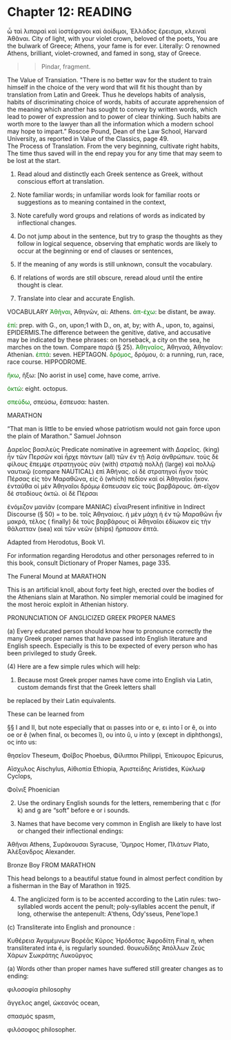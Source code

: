 # Chapter 12: READING 


<quote><l>ὦ ταὶ λιπαραὶ καὶ ἰοστέφανοι καὶ ἀοίδιμοι,</l>
<l>Ἑλλάδος ἔρεισμα, κλειναὶ Ἀθᾶναι.
</l>
</quote>
<quote><l>City of light, with your violet crown, beloved of the poets,
</l>
<l>You are the bulwark of Greece; Athens, your fame is for ever.</l></quote>
<quote>Literally:
O renowned Athens, brilliant, violet-crowned, and famed in song, stay of Greece.</quote>
>> Pindar, fragment.





<div type="textpart" subtype="para" n="62">
The Value of Transiation. "There is no better wav
for the student to train himself in the choice of the very
word that will fit his thought than by translation from
Latin and Greek. Thus he develops habits of analysis,
habits of discriminating choice of words, habits of accurate
apprehension of the meaning which another has sought to
convey by written words, which lead to power of expression
and to power of clear thinking. Such habits are worth
more to the lawyer than all the information which a modern
school may hope to impart.” <note>Roscoe Pound, Dean of the Law School, Harvard University, as reported
in Value of the Classics, page 49.</note>

<div type="textpart" subtype="para" n="63">
The Process of Translation. From the very beginning, cultivate right habits, The time thus saved will in
the end repay you for any time that may seem to be lost
at the start.

1. Read aloud and distinctly each Greek sentence as Greek,
without conscious effort at translation.

2. Note familiar words; in unfamiliar words look for familiar
roots or suggestions as to meaning contained in the context,


<pb n="37"/>

3. Note carefully word groups and relations of words as indicated by inflectional changes.

4. Do not jump about in the sentence, but try to grasp the
thoughts as they follow in logical sequence, observing that
emphatic words are likely to occur at the beginning or end of
clauses or sentences,

5. If the meaning of any words is still unknown, consult the
vocabulary.

6. If relations of words are still obscure, reread aloud until
the entire thought is clear.

7. Translate into clear and accurate English.

<div type="textpart" subtype="para" n="64">
VOCABULARY
<span style="color:green">Ἀθῆναι</span>, Ἀθηνῶν, αἱ: Athens.
<span style="color:green">ἀπ-έχω</span>: be distant, be away.

<span style="color:green">ἐπί</span>: prep. with G., on, upon;1 with D., on, at, by; with A., upon, to, againsi, EPIDERMIS.<note>The difference between the genitive, dative, and accusative may be indicated by these phrases: on horseback, a city on the sea, he marches on the town. Compare παρά (§ 25).</note>
<span style="color:green">Ἀθηναῖος</span>, Ἀθηναά, Ἀθηναῖον: Athenian.
<span style="color:green">ἑπτά</span>: seven. HEPTAGON.
<span style="color:green">δρόμος</span>, δρόμου, ὁ: a running, run, race, race course. HIPPODROME.

<span style="color:green">ἥκω</span>, ἥξω: [No aorist in use] come, have come, arrive.

<span style="color:green">ὀκτώ</span>: eight. octopus.

<span style="color:green">σπεύδω</span>, σπεύσω, ἔσπευσα: hasten.

<div type="textpart" subtype="para" n="65">
MARATHON

“That man is little to be envied whose patriotism would not gain force upon the plain of Marathon.”
Samuel Johnson

Δαρεῖος βασιλεὺς <note>Predicate nominative in agreement with Δαρεῖος.</note> (king) ἦν τῶν Περσῶν καὶ ἦρχε πάντων
(all) τῶν ἐν τῇ Ἀσίᾳ ἀνθρώπων. τοὺς δὲ φίλους ἔπεμψε
στρατηγοὺς σὺν (with) στρατιᾷ πολλῇ (large) καὶ πολλῷ ναυτικῷ (compare NAUTICAL) ἐπὶ Ἀθήνας. οἱ δὲ στρατηγοὶ ἦγον
τοὺς Πέρσας εἰς τὸν Μαραθῶνα, εἰς ὃ (which) πεδίον καὶ οἱ
Ἀθηναῖοι ἧκον. ἐνταῦθα οἱ μὲν Ἀθηναῖοι δρόμῳ ἔσπευσαν εἰς
τοὺς βαρβάρους. ἀπ-εῖχον δὲ σταδίους ὀκτώ. οἱ δὲ Πέρσαι

<pb n="38"/>

ἐνόμιζον μανίᾶν (compare MANIAC) εἶναι<note>Present infinitive in Indirect Discourse (§ 50) = to be.</note> τοῖς Ἀθηναίοις.
ἡ μὲν μάχη ἡ ἐν τῷ Μαραθῶνι ἦν μακρά, τέλος ( finally) δὲ
τοὺς βαρβάρους οἱ Ἀθηναῖοι ἐδίωκον εἰς τὴν θάλατταν (sea)
καὶ τῶν νεῶν (ships) ἥρπασαν ἑπτά.

Adapted from Herodotus, Book VI.

<note>For information regarding Herodotus and other personages referred to in
this book, consult Dictionary of Proper Names, page 335.</note>

The Funeral Mound at MARATHON

This is an artificial knoll, about forty feet high, erected over the bodies of
the Athenians slain at Marathon. No simpler memorial could be imagined
for the most heroic exploit in Athenian history.

<div type="textpart" subtype="para" n="66">
PRONUNCIATION OF ANGLICIZED GREEK PROPER NAMES

(a) Every educated person should know how to pronounce correctly the many Greek proper names that have
passed into English literature and English speech. Especially is this to be expected of every person who has been
privileged to study Greek.

(4) Here are a few simple rules which will help:

1. Because most Greek proper names have come into English via Latin, custom demands first that the Greek letters shall


<pb n="39"/>

be replaced by their Latin equivalents.



These can be learned from

§§ I and II, but note especially that
αι passes into  or e,
ει into î or ê,
οι into oe or ê
(when final, οι becomes î),
ου into û,
υ into y (except in diphthongs),
ος into us:

θησεῖον Theseum,
Φοῖβος Phoebus,
Φίλιπποι Philippi,
Ἐπίκουρος Epicurus,

Αἴσχυλος Aischylus,
Αἰθιοπία Ethiopia,
Ἀριστείδης Aristides,
Κύκλωψ Cyclops,

Φοῖνιξ Phoenician

2. Use the ordinary English sounds for the letters, remembering that c (for k) and g are “soft” before e or i sounds.

3. Names that have become  very common in English are likely to have lost or changed their inflectional endings:

Ἀθῆναι Athens,
Συράκουσαι Syracuse,
Ὅμηρος Homer,
Πλάτων Plato,
Ἀλέξανδρος Alexander.

Bronze Boy FROM MARATHON

This head belongs to a beautiful statue found in almost perfect condition by a fisherman in the Bay of Marathon in 1925.

4. The anglicized form is to
be accented according to the
Latin rules: two-syllabled
words accent the penult; poly-syllables accent the penult, if
long, otherwise the antepenult:
A'thens, Ody'sseus, Pene'lope.1

(c) Transliterate into English and pronounce :

Κυθέρεια
Ἀγαμέμνων
Βορέᾱς
Κῦρος
Ἡρόδοτος
Ἀφροδίτη <note>Final η, when transliterated inta é, is regularly sounded.</note>
θουκυδίδης
Ἀπόλλων
Ζεύς
Χάρων
Σωκράτης
Λυκοῦργος

(a) Words other than proper names have suffered still greater changes as to ending:

φιλοσοφία philosophy

ἄγγελος angel,
ὠκεανός ocean,


σπασμός spasm,



φιλόσοφος philosopher.

<pb n="40"/>



